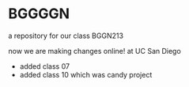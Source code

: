 # BGGGGN
a repository for our class BGGN213

now we are making changes online! at UC San Diego

- added class 07
- added class 10 which was candy project

